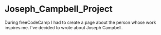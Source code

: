 # Joseph_Campbell_Project
During freeCodeCamp I had to create a page about the person whose work inspires me. I've decided to wrote about Joseph Campbell. 
